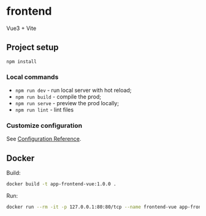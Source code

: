 # frontend

Vue3 + Vite

## Project setup

```
npm install
```

### Local commands

- `npm run dev` - run local server with hot reload;
- `npm run build` - compile the prod;
- `npm run serve` - preview the prod locally;
- `npm run lint` - lint files

### Customize configuration

See [Configuration Reference](https://cli.vuejs.org/config/).

## Docker

Build:

```bash
docker build -t app-frontend-vue:1.0.0 .
```

Run:

```bash
docker run --rm -it -p 127.0.0.1:80:80/tcp --name frontend-vue app-frontend-vue:1.0.0
```
